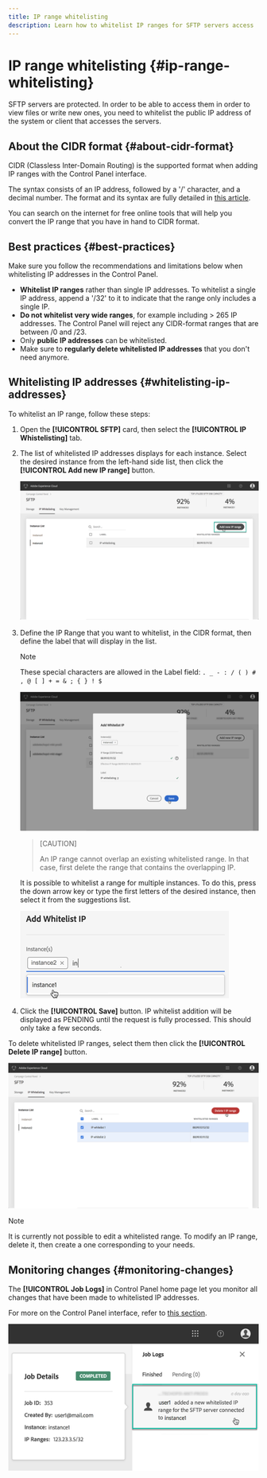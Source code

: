 ```yaml
---
title: IP range whitelisting
description: Learn how to whitelist IP ranges for SFTP servers access
---
```


# IP range whitelisting {#ip-range-whitelisting}

SFTP servers are protected. In order to be able to access them in order to view files or write new ones, you need to whitelist the public IP address of the system or client that accesses the servers.

## About the CIDR format {#about-cidr-format}

CIDR (Classless Inter-Domain Routing) is the supported format when adding IP ranges with the Control Panel interface.

The syntax consists of an IP address, followed by a '/' character, and a decimal number. The format and its syntax are fully detailed in [this article](https://whatismyipaddress.com/cidr).

You can search on the internet for free online tools that will help you convert the IP range that you have in hand to CIDR format.

## Best practices {#best-practices}

Make sure you follow the recommendations and limitations below when whitelisting IP addresses in the Control Panel.

* **Whitelist IP ranges** rather than single IP addresses. To whitelist a single IP address, append a '/32' to it to indicate that the range only includes a single IP.
* **Do not whitelist very wide ranges**, for example including > 265 IP addresses. The Control Panel will reject any CIDR-format ranges that are between /0 and /23.
* Only **public IP addresses** can be whitelisted.
* Make sure to **regularly delete whitelisted IP addresses** that you don't need anymore.

## Whitelisting IP addresses {#whitelisting-ip-addresses}

To whitelist an IP range, follow these steps:

1. Open the **[!UICONTROL SFTP]** card, then select the **[!UICONTROL IP Whistelisting]** tab.
1. The list of whitelisted IP addresses displays for each instance. Select the desired instance from the left-hand side list, then click the **[!UICONTROL Add new IP range]** button.

    ![](assets/control_panel_add_range.png)

1. Define the IP Range that you want to whitelist, in the CIDR format, then define the label that will display in the list.

    >[!NOTE]
    >
    >These special characters are allowed in the Label field:
    > `. _ - : / ( ) # , @ [ ] + = & ; { } ! $`

    ![](assets/control_panel_add_range2.png)

    >[CAUTION]
    >
    >An IP range cannot overlap an existing whitelisted range. In that case, first delete the range that contains the overlapping IP.

    It is possible to whitelist a range for multiple instances. To do this, press the down arrow key or type the first letters of the desired instance, then select it from the suggestions list.

    ![](assets/control_panel_add_range3.png)

1. Click the **[!UICONTROL Save]** button. IP whitelist addition will be displayed as PENDING until the request is fully processed. This should only take a few seconds.

To delete whitelisted IP ranges, select them then click the **[!UICONTROL Delete IP range]** button.

![](assets/control_panel_delete_range2.png)

>[!NOTE]
>
>It is currently not possible to edit a whitelisted range. To modify an IP range, delete it, then create a one corresponding to your needs.

## Monitoring changes {#monitoring-changes}

The **[!UICONTROL Job Logs]** in Control Panel home page let you monitor all changes that have been made to whitelisted IP addresses.

For more on the Control Panel interface, refer to [this section](../../discover/using/discovering-the-interface.md).

![](assets/control_panel_ip_logNEW.png)
